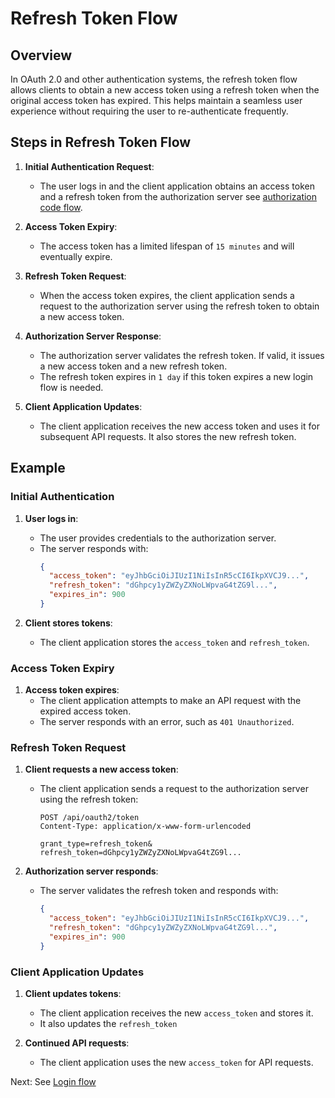 # Refresh Token Flow

## Overview

In OAuth 2.0 and other authentication systems, the refresh token flow allows clients to obtain a new access token using a refresh token when the original access token has expired. This helps maintain a seamless user experience without requiring the user to re-authenticate frequently.

## Steps in Refresh Token Flow

1. **Initial Authentication Request**:

   - The user logs in and the client application obtains an access token and a refresh token from the authorization server see [authorization code flow](authorization-code-flow.md).

2. **Access Token Expiry**:

   - The access token has a limited lifespan of `15 minutes` and will eventually expire.

3. **Refresh Token Request**:

   - When the access token expires, the client application sends a request to the authorization server using the refresh token to obtain a new access token.

4. **Authorization Server Response**:

   - The authorization server validates the refresh token. If valid, it issues a new access token and a new refresh token.

   * The refresh token expires in `1 day` if this token expires a new login flow is needed.

5. **Client Application Updates**:
   - The client application receives the new access token and uses it for subsequent API requests. It also stores the new refresh token.

## Example

### Initial Authentication

1. **User logs in**:

   - The user provides credentials to the authorization server.
   - The server responds with:
     ```json
     {
       "access_token": "eyJhbGciOiJIUzI1NiIsInR5cCI6IkpXVCJ9...",
       "refresh_token": "dGhpcy1yZWZyZXNoLWpvaG4tZG9l...",
       "expires_in": 900
     }
     ```

2. **Client stores tokens**:
   - The client application stores the `access_token` and `refresh_token`.

### Access Token Expiry

1. **Access token expires**:
   - The client application attempts to make an API request with the expired access token.
   - The server responds with an error, such as `401 Unauthorized`.

### Refresh Token Request

1. **Client requests a new access token**:

   - The client application sends a request to the authorization server using the refresh token:

     ```http
     POST /api/oauth2/token
     Content-Type: application/x-www-form-urlencoded

     grant_type=refresh_token&
     refresh_token=dGhpcy1yZWZyZXNoLWpvaG4tZG9l...
     ```

2. **Authorization server responds**:
   - The server validates the refresh token and responds with:
     ```json
     {
       "access_token": "eyJhbGciOiJIUzI1NiIsInR5cCI6IkpXVCJ9...",
       "refresh_token": "dGhpcy1yZWZyZXNoLWpvaG4tZG9l...",
       "expires_in": 900
     }
     ```

### Client Application Updates

1. **Client updates tokens**:

   - The client application receives the new `access_token` and stores it.
   - It also updates the `refresh_token`

2. **Continued API requests**:
   - The client application uses the new `access_token` for API requests.

Next: See [Login flow](login-flow.md)
